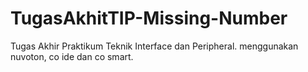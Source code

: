 # TugasAkhitTIP-Missing-Number
Tugas Akhir Praktikum Teknik Interface dan Peripheral. menggunakan nuvoton, co ide dan co smart.
